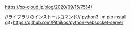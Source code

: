 https://xp-cloud.jp/blog/2020/09/15/7564/


//ライブラリのインストールコマンド//
python3 -m pip install git+https://github.com/Pithikos/python-websocket-server

